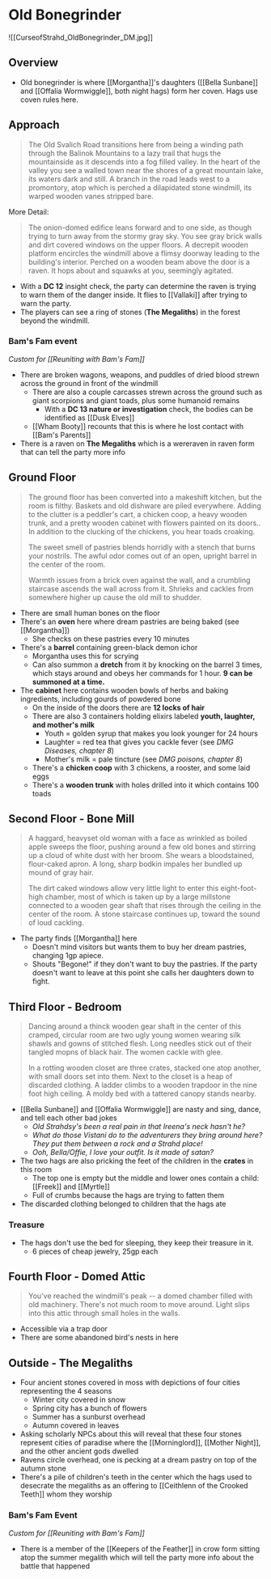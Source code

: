 # Old Bonegrinder
![[CurseofStrahd_OldBonegrinder_DM.jpg]]

## Overview
* Old bonegrinder is where [[Morgantha]]'s daughters ([[Bella Sunbane]] and [[Offalia Wormwiggle]], both night hags) form her coven. Hags use coven rules here.

## Approach
> The Old Svalich Road transitions here from being a winding path through the Balinok Mountains to a lazy trail that hugs the mountainside as it descends into a fog filled valley. In the heart of the valley you see a walled town near the shores of a great mountain lake, its waters dark and still. A branch in the road leads west to a promontory, atop which is perched a dilapidated stone windmill, its warped wooden vanes stripped bare.

More Detail:
> The onion-domed edifice leans forward and to one side, as though trying to turn away from the stormy gray sky. You see gray brick walls and dirt covered windows on the upper floors. A decrepit wooden platform encircles the windmill above a flimsy doorway leading to the building's interior. Perched on a wooden beam above the door is a raven. It hops about and squawks at you, seemingly agitated.

* With a **DC 12** insight check, the party can determine the raven is trying to warn them of the danger inside. It flies to [[Vallaki]] after trying to warn the party.
* The players can see a ring of stones (**The Megaliths**) in the forest beyond the windmill.

### Bam's Fam event
_Custom for [[Reuniting with Bam's Fam]]_

* There are broken wagons, weapons, and puddles of dried blood strewn across the ground in front of the windmill
  * There are also a couple carcasses strewn across the ground such as giant scorpions and giant toads, plus some humanoid remains
    * With a **DC 13 nature or investigation** check, the bodies can be identified as [[Dusk Elves]]
  * [[Wham Booty]] recounts that this is where he lost contact with [[Bam's Parents]] 
* There is a raven on **The Megaliths** which is a wereraven in raven form that can tell the party more info

## Ground Floor
> The ground floor has been converted into a makeshift kitchen, but the room is filthy. Baskets and old dishware are piled everywhere. Adding to the clutter is a peddler's cart, a chicken coop, a heavy wooden trunk, and a pretty wooden cabinet with flowers painted on its doors.. In addition to the clucking of the chickens, you hear toads croaking.
>
> The sweet smell of pastries blends horridly with a stench that burns your nostrils. The awful odor comes out of an open, upright barrel in the center of the room.
>
> Warmth issues from a brick oven against the wall, and a crumbling staircase ascends the wall across from it. Shrieks and cackles from somewhere higher up cause the old mill to shudder.

* There are small human bones on the floor
* There's an **oven** here where dream pastries are being baked (see [[Morgantha]])
  * She checks on these pastries every 10 minutes
* There's a **barrel** containing green-black demon ichor
  * Morgantha uses this for scrying
  * Can also summon a **dretch** from it by knocking on the barrel 3 times, which stays around and obeys her commands for 1 hour. **9 can be summoned at a time.**
* The **cabinet** here contains wooden bowls of herbs and baking ingredients, including gourds of powdered bone
  * On the inside of the doors there are **12 locks of hair**
  * There are also 3 containers holding elixirs labeled **youth, laughter, and mother's milk**
    * Youth = golden syrup that makes you look younger for 24 hours
    * Laughter = red tea that gives you cackle fever (see _DMG Diseases, chapter 8_)
    * Mother's milk = pale tincture (see _DMG poisons, chapter 8_)
  * There's a **chicken coop** with 3 chickens, a rooster, and some laid eggs
  * There's a **wooden trunk** with holes drilled into it which contains 100 toads

## Second Floor - Bone Mill
> A haggard, heavyset old woman with a face as wrinkled as boiled apple sweeps the floor, pushing around a few old bones and stirring up a cloud of white dust with her broom. She wears a bloodstained, flour-caked apron. A long, sharp bodkin  impales her bundled up mound of gray hair.
> 
> The dirt caked windows allow very little light to enter this eight-foot-high chamber, most of which is taken up by a large millstone connected to a wooden gear shaft that rises through the ceiling in the center of the room. A stone staircase continues up, toward the sound of loud cackling.

* The party finds [[Morgantha]] here
  * Doesn't mind visitors but wants them to buy her dream pastries, changing 1gp apiece.
  * Shouts "Begone!" if they don't want to buy the pastries. If the party doesn't want to leave at this point she calls her daughters down to fight.

## Third Floor - Bedroom
> Dancing around a thinck wooden gear shaft in the center of this cramped, circular room are two ugly young women wearing silk shawls and gowns of stitched flesh. Long needles stick out of their tangled mopns of black hair. The women cackle with glee.
> 
> In a rotting wooden closet are three crates, stacked one atop another, with small doors set into them. Next to the closet is a heap of discarded clothing. A ladder climbs to a wooden trapdoor in the nine foot high ceiling. A moldy bed with a tattered canopy stands nearby.

* [[Bella Sunbane]] and [[Offalia Wormwiggle]] are nasty and sing, dance, and tell each other bad jokes
  * _Old Strahdsy's been a real pain in that Ireena's neck hasn't he?_ 
  * _What do those Vistani do to the adventurers they bring around here? They put them between a rock and a Strahd place!_
  * _Ooh, Bella/Offie, I love your outfit. Is it made of satan?_
* The two hags are also pricking the feet of the children in the **crates** in this room
  * The top one is empty but the middle and lower ones contain a child: [[Freek]] and [[Myrtle]]
  * Full of crumbs because the hags are trying to fatten them
* The discarded clothing belonged to children that the hags ate

### Treasure
* The hags don't use the bed for sleeping, they keep their treasure in it.
  * 6 pieces of cheap jewelry, 25gp each

## Fourth Floor - Domed Attic
> You've reached the windmill's peak -- a domed chamber filled with old machinery. There's not much room to move around. Light slips into this attic through small holes in the walls.

* Accessible via a trap door
* There are some abandoned bird's nests in here

## Outside - The Megaliths
* Four ancient stones covered in moss with depictions of four cities representing the 4 seasons
  * Winter city covered in snow
  * Spring city has a bunch of flowers
  * Summer has a sunburst overhead
  * Autumn covered in leaves
* Asking scholarly NPCs about this will reveal that these four stones represent cities of paradise where the [[Morninglord]], [[Mother Night]], and the other ancient gods dwelled
* Ravens circle overhead, one is pecking at a dream pastry on top of the autumn stone
* There's a pile of children's teeth in the center which the hags used to desecrate the megaliths as an offering to [[Ceithlenn of the Crooked Teeth]] whom they worship

### Bam's Fam Event
_Custom for [[Reuniting with Bam's Fam]]_

* There is a member of the [[Keepers of the Feather]] in crow form sitting atop the summer megalith which will tell the party more info about the battle that happened